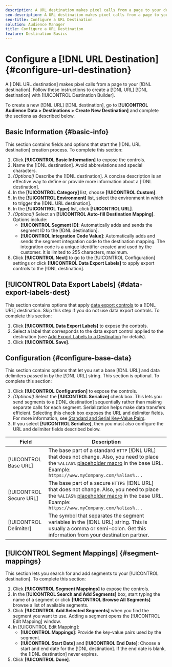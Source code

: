 ```yaml
---
description: A URL destination makes pixel calls from a page to your destination. Follow these instructions to create a URL destination with Destination Builder.
seo-description: A URL destination makes pixel calls from a page to your destination. Follow these instructions to create a URL destination with Destination Builder.
seo-title: Configure a URL Destination
solution: Audience Manager
title: Configure a URL Destination
feature: Destination Basics
---
```



# Configure a [!DNL URL Destination] {#configure-url-destination}

A [!DNL URL destination] makes pixel calls from a page to your [!DNL destination]. Follow these instructions to create a [!DNL URL] [!DNL destination] with [!UICONTROL Destination Builder].

<!-- create-url-destination.xml -->

To create a new [!DNL URL] [!DNL destination], go to **[!UICONTROL Audience Data > Destinations > Create New Destination]** and complete the sections as described below.

## Basic Information {#basic-info}

This section contains fields and options that start the [!DNL URL destination] creation process. To complete this section:

1. Click **[!UICONTROL Basic Information]** to expose the controls.
2. Name the [!DNL destination]. Avoid abbreviations and special characters.
3. *(Optional)* Describe the [!DNL destination]. A concise description is an effective way to define or provide more information about a [!DNL destination].
4. In the **[!UICONTROL Category]** list, choose **[!UICONTROL Custom]**.
5. In the **[!UICONTROL Environment]** list, select the environment in which to trigger the [!DNL URL destination].
6. In the **[!UICONTROL Type]** list, click **[!UICONTROL URL]**.
7. *(Optional)* Select an **[!UICONTROL Auto-fill Destination Mapping]**. Options include:
    * **[!UICONTROL Segment ID]**: Automatically adds and sends the segment ID to the [!DNL destination].
    * **[!UICONTROL Integration Code Value]**: Automatically adds and sends the segment integration code to the destination mapping. The integration code is a unique identifier created and used by the customer. It is limited to 255 characters, maximum.
8. Click **[!UICONTROL Next]** to go to the [!UICONTROL Configuration] settings or click **[!UICONTROL Data Export Labels]** to apply export controls to the [!DNL destination].

## [!UICONTROL Data Export Labels] {#data-export-labels-dest}

This section contains options that apply [data export controls](../../features/data-export-controls.md) to a [!DNL URL] destination. Skip this step if you do not use data export controls. To complete this section:

1. Click **[!UICONTROL Data Export Labels]** to expose the controls.
2. Select a label that corresponds to the data export control applied to the destination (see [Add Export Labels to a Destination](/help/using/features/destinations/add-data-export-labels.md) for details).
3. Click **[!UICONTROL Save]**.

## Configuration {#configure-base-data}

This section contains options that let you set a base [!DNL URL] and data delimiters passed in by the [!DNL URL] string. This section is optional. To complete this section:

1. Click **[!UICONTROL Configuration]** to expose the controls.
1. *(Optional)* Select the **[!UICONTROL Serialize]** check box.
   This lets you send segments to a [!DNL destination] sequentially rather than making separate calls for each segment. Serialization helps make data transfers efficient. Selecting this check box exposes the URL and delimiter fields. For more information, see [Standard and Serial Key-Value Pairs](../../features/destinations/key-value-pairs.md).
1. If you select **[!UICONTROL Serialize]**, then you must also configure the URL and delimiter fields described below.

| Field | Description |
|--- |--- |
|[!UICONTROL Base URL]|The base part of a standard `HTTP` [!DNL URL] that does not change. Also, you need to place the `%ALIAS%`  [placeholder macro](../../features/destinations/destination-macros.md#destination-macros-defined) in the base URL. Example: `https://www.myCompany.com/%alias%...`|
|[!UICONTROL Secure URL]|The base part of a secure `HTTPS` [!DNL URL] that does not change. Also, you need to place the `%ALIAS%`   [placeholder macro](../../features/destinations/destination-macros.md#destination-macros-defined) in the base URL. Example: `https://www.myCompany.com/%alias%...`|
|[!UICONTROL Delimiter]|The symbol that separates the segment variables in the [!DNL URL] string. This is usually a comma or semi-colon. Get this information from your destination partner.|

## [!UICONTROL Segment Mappings] {#segment-mappings}

This section lets you search for and add segments to your [!UICONTROL destination]. To complete this section:

1. Click **[!UICONTROL Segment Mappings]** to expose the controls.
1. In the **[!UICONTROL Search and Add Segments]** box, start typing the name of a segment or click **[!UICONTROL Browse All Segments]** browse a list of available segments.
1. Click **[!UICONTROL Add Selected Segments]** when you find the segment you want to use. Adding a segment opens the [!UICONTROL Edit Mapping] window.
1. In [!UICONTROL Edit Mapping]:
    * **[!UICONTROL Mappings]**: Provide the key-value pairs used by the segment. 
    * **[!UICONTROL Start Date]** and **[!UICONTROL End Date]**: Choose a start and end date for the [!DNL destination]. If the end date is blank, the [!DNL destination] never expires.
1. Click **[!UICONTROL Done]**.